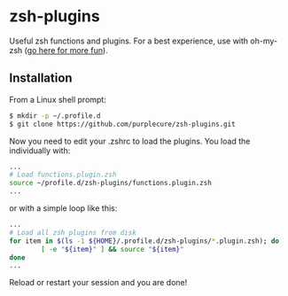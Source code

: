 # zsh-plugins
Useful zsh functions and plugins. For a best experience, use with oh-my-zsh ([go here for more fun](https://github.com/ohmyzsh/ohmyzsh)).

## Installation

From a Linux shell prompt:

```bash
$ mkdir -p ~/.profile.d
$ git clone https://github.com/purplecure/zsh-plugins.git
```

Now you need to edit your .zshrc to load the plugins. You load the individually with:

```bash
...
# Load functions.plugin.zsh
source ~/profile.d/zsh-plugins/functions.plugin.zsh
...
```

or with a simple loop like this:

```bash
...
# Load all zsh plugins from disk
for item in $(ls -1 ${HOME}/.profile.d/zsh-plugins/*.plugin.zsh); do
        [ -e "${item}" ] && source "${item}"
done
...
```

Reload or restart your session and you are done!
